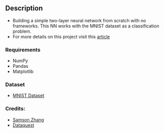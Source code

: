 
## Description
* Building a simple two-layer neural network from scratch with no frameworks. This NN works with the MNIST dataset as a classification problem. 
* For more details on this project visit this [article](https://medium.com/@mariya.k2022/mathematics-of-neural-networks-0d151b5a557e)

### Requirements
* NumPy
* Pandas
* Matplotlib
### Dataset
*   [MNIST Dataset](https://www.kaggle.com/competitions/digit-recognizer)


### Credits: 
* [Samson Zhang](https://youtu.be/w8yWXqWQYmU?si=Pz0FSPw4zwEqGVO3)
* [Dataquest](https://youtu.be/MQzG1hfhow4?si=B_A3TkZztwEURWwB)

